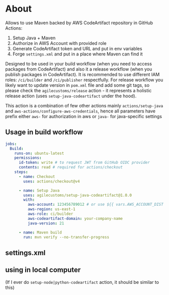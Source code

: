# About
Allows to use Maven backed by AWS CodeArtifact repository in GitHub Actions:
1. Setup Java + Maven
2. Authorize in AWS Account with provided role
3. Generate CodeArtifact token and URL and put in env variables
4. Forge `settings.xml` and put in a place where Maven can find it

Designed to be used in your build workflow (when you need to access packages from CodeArtifact)
and also it a release workflow (when you publish packages in CodeArtifact).
It is recommended to use different IAM roles: `/ci/builder` and `/ci/publisher` respectfully.
For release workflow you likely want to update version in `pom.xml` file and add some git tags,
so please check the `agilecustoms/release` action - it represents a holistic release action (uses `setup-java-codeartifact` under the hood). 

This action is a combination of few other actions mainly `actions/setup-java` and `aws-actions/configure-aws-credentials`,
hence all parameters have prefix either `aws-` for authorization in aws or `java-` for java-specific settings

## Usage in build workflow
```yaml
jobs:
  Build:
    runs-on: ubuntu-latest
    permissions:
      id-token: write # to request JWT from GitHub OIDC provider
      contents: read # required for actions/checkout
    steps:
      - name: Checkout
        uses: actions/checkout@v4

      - name: Setup Java
        uses: agilecustoms/setup-java-codeartifact@1.0.0
        with:
          aws-account: 123456789012 # or use ${{ vars.AWS_ACCOUNT_DIST }}
          aws-region: us-east-1
          aws-role: ci/builder
          aws-codeartifact-domain: your-company-name
          java-version: 21

      - name: Maven build
        run: mvn verify --no-transfer-progress
```

## settings.xml


## using in local computer
(If I ever do `setup-node|python-codeartifact` action, it should be similar to this)
